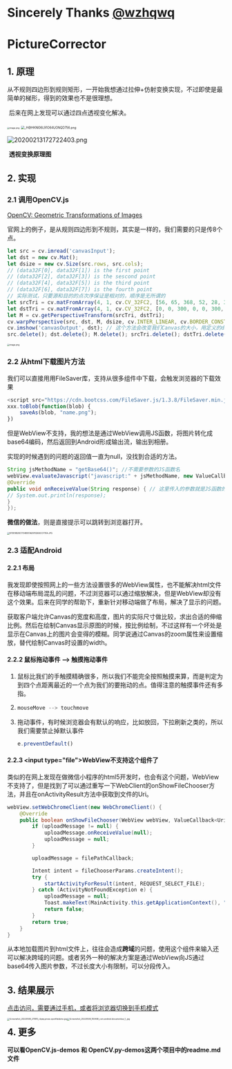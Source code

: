 # Sincerely Thanks <a href = "https://github.com/wzhqwq">@wzhqwq</a>
# PictureCorrector

## 1. 原理

​	从不规则四边形到规则矩形，一开始我想通过拉伸+仿射变换实现，不过即使是最简单的梯形，得到的效果也不是很理想。

​	后来在网上发现可以通过四点透视变化解决。

<img src="https://s2.loli.net/2022/05/07/tFaAMrDpfJumCPQ.png" alt="image.png" style="zoom: 33%;" />

<img src="https://s2.loli.net/2022/05/07/fCKenkgzIY1EQU7.png" alt="_H@HKNI06L91O64UONQD756.png" style="zoom: 50%;" />

![20200213172722403.png](https://s2.loli.net/2022/05/08/hzqRNks2iwtXVpU.png)

​			     																									<b>透视变换原理图</b>

## 2. 实现

### 2.1 调用OpenCV.js

[OpenCV: Geometric Transformations of Images](https://docs.opencv.org/3.4/dd/d52/tutorial_js_geometric_transformations.html)

官网上的例子，是从规则四边形到不规则，其实是一样的，我们需要的只是传8个点。

```js
let src = cv.imread('canvasInput');
let dst = new cv.Mat();
let dsize = new cv.Size(src.rows, src.cols);
// (data32F[0], data32F[1]) is the first point
// (data32F[2], data32F[3]) is the sescond point
// (data32F[4], data32F[5]) is the third point
// (data32F[6], data32F[7]) is the fourth point
// 实际测试，只要源和目的的点次序保证是相对的，顺序是无所谓的
let srcTri = cv.matFromArray(4, 1, cv.CV_32FC2, [56, 65, 368, 52, 28, 387, 389, 390]);
let dstTri = cv.matFromArray(4, 1, cv.CV_32FC2, [0, 0, 300, 0, 0, 300, 300, 300]);
let M = cv.getPerspectiveTransform(srcTri, dstTri);
cv.warpPerspective(src, dst, M, dsize, cv.INTER_LINEAR, cv.BORDER_CONSTANT, new cv.Scalar());
cv.imshow('canvasOutput', dst);	// 这个方法会改变我们Canvas的大小，用定义的dsize
src.delete(); dst.delete(); M.delete(); srcTri.delete(); dstTri.delete();
```

<img src="https://s2.loli.net/2022/05/08/S6uvOLd95EpJxoV.png" alt="image.png" style="zoom:33%;" />

### 2.2 从html下载图片方法

我们可以直接用用FileSaver库，支持从很多组件中下载，会触发浏览器的下载效果

```js
<script src="https://cdn.bootcss.com/FileSaver.js/1.3.8/FileSaver.min.js"></script>
xxx.toBlob(function(blob) {
    saveAs(blob, "name.png");
})
```

但是WebView不支持，我的想法是通过WebView调用JS函数，将图片转化成base64编码，然后返回到Android形成输出流，输出到相册。

实现的时候遇到的问题的返回值一直为null，没找到合适的方法。

```java
String jsMethodName = "getBase64()"; //不需要参数的JS函数名
webView.evaluateJavascript("javascript:" + jsMethodName, new ValueCallback<String>() {
@Override
public void onReceiveValue(String response) { // 这里传入的参数就是JS函数的返回值
// System.out.println(response);
}
});
```

<b>微信的做法</b>，则是直接提示可以跳转到浏览器打开。

<img src="https://s2.loli.net/2022/05/08/aFmpyS1WJuctjBY.jpg" alt="B7DE9B2BC1734B951AD915D68CCF11FA.JPG" style="zoom:33%;" />

### 2.3 适配Android

#### 2.2.1 布局

我发现即使按照网上的一些方法设置很多的WebView属性，也不能解决html文件在移动端布局混乱的问题，不过浏览器可以通过缩放解决，但是WebView却没有这个效果。后来在同学的帮助下，重新针对移动端做了布局，解决了显示的问题。

获取客户端允许Canvas的宽度和高度，图片的实际尺寸做比较，求出合适的伸缩比例。然后在绘制Canvas显示原图的时候，按比例绘制，不过这样有一个坏处是   显示在Canvas上的图片会变得的模糊。同学说通过Canvas的zoom属性来设置缩放，替代绘制Canvas时设置的width。

#### 2.2.2 鼠标拖动事件 --> 触摸拖动事件

1. 鼠标比我们的手触摸精确很多，所以我们不能完全按照触摸来算，而是判定为到四个点距离最近的一个点为我们的要拖动的点。值得注意的触摸事件还有多指。

2. ```js
   mouseMove --> touchmove
   ```

3. 拖动事件，有时候浏览器会有默认的响应，比如放回，下拉刷新之类的，所以我们需要禁止掉默认事件

   ```js
   e.preventDefault()
   ```

#### 2.2.3 \<input type="file">WebView不支持这个组件了

类似的在网上发现在做微信小程序的html5开发时，也会有这个问题，WebView不支持了，但是找到了可以通过重写一下WebClient的onShowFileChooser方法，并且在onActivityResult方法中获取到文件的Uri。

```java
webView.setWebChromeClient(new WebChromeClient() {
    @Override
    public boolean onShowFileChooser(WebView webView, ValueCallback<Uri[]> filePathCallback, WebChromeClient.FileChooserParams 	fileChooserParams) {
        if (uploadMessage != null) {
            uploadMessage.onReceiveValue(null);
            uploadMessage = null;
        }

        uploadMessage = filePathCallback;

        Intent intent = fileChooserParams.createIntent();
        try {
            startActivityForResult(intent, REQUEST_SELECT_FILE);
        } catch (ActivityNotFoundException e) {
            uploadMessage = null;
            Toast.makeText(MainActivity.this.getApplicationContext(), "Cannot Open File Chooser", Toast.LENGTH_LONG).show();
            return false;
        }
        return true;
    }
}
```

从本地加载图片到html文件上，往往会造成<b>跨域</b>的问题，使用这个组件来输入还可以解决跨域的问题。或者另外一种的解决方案是通过WebView向JS通过base64传入图片参数，不过长度大小有限制，可以分段传入。

## 3. 结果展示

[点击访问，需要通过手机，或者将浏览器切换到手机模式](https://clqwq.press:9999/mycloud/mobile/perspective.html)

<img src="https://s2.loli.net/2022/05/08/1DONK4F7Cfg8ba6.jpg" alt="Screenshot_20220508_211910_clqwq.press.openfiledemo.jpg" style="zoom:33%; float:left" /><img src="https://s2.loli.net/2022/05/08/Rf95Iw4SqdxOuyP.jpg" alt="Screenshot_20220508_193408_com.android.documentsui_1_.jpg" style="zoom:33%; float:left" />









































## 4. 更多

<b>可以看OpenCV.js-demos 和 OpenCV.py-demos这两个项目中的readme.md文件</b>







